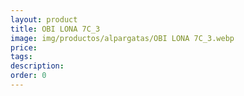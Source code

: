```yaml
---
layout: product
title: OBI LONA 7C_3
image: img/productos/alpargatas/OBI LONA 7C_3.webp
price: 
tags: 
description: 
order: 0
---
```

